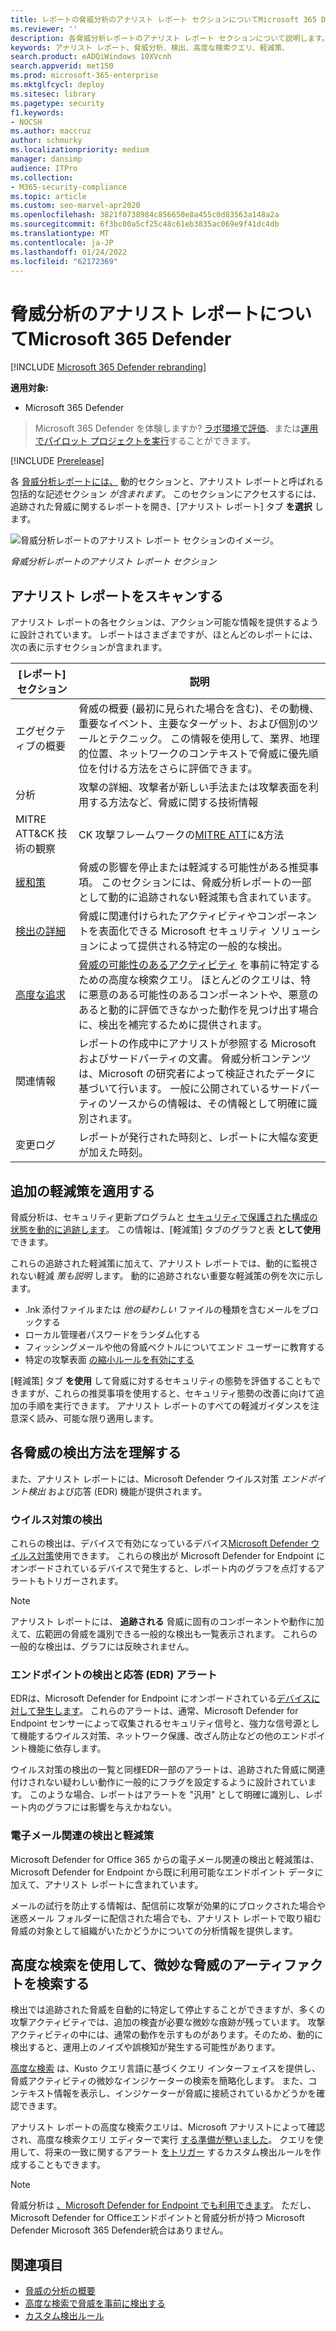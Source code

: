 ```yaml
---
title: レポートの脅威分析のアナリスト レポート セクションについてMicrosoft 365 Defender
ms.reviewer: ''
description: 各脅威分析レポートのアナリスト レポート セクションについて説明します。 脅威、軽減策、検出、高度な検索クエリなどの情報を提供する方法を理解します。
keywords: アナリスト レポート、脅威分析、検出、高度な検索クエリ、軽減策、
search.product: eADQiWindows 10XVcnh
search.appverid: met150
ms.prod: microsoft-365-enterprise
ms.mktglfcycl: deploy
ms.sitesec: library
ms.pagetype: security
f1.keywords:
- NOCSH
ms.author: maccruz
author: schmurky
ms.localizationpriority: medium
manager: dansimp
audience: ITPro
ms.collection:
- M365-security-compliance
ms.topic: article
ms.custom: seo-marvel-apr2020
ms.openlocfilehash: 3821f0738984c856650e8a455c0d83563a148a2a
ms.sourcegitcommit: 6f3bc00a5cf25c48c61eb3835ac069e9f41dc4db
ms.translationtype: MT
ms.contentlocale: ja-JP
ms.lasthandoff: 01/24/2022
ms.locfileid: "62172369"
---
```

# <a name="understand-the-analyst-report-in-threat-analytics-in-microsoft-365-defender"></a>脅威分析のアナリスト レポートについてMicrosoft 365 Defender

[!INCLUDE [Microsoft 365 Defender rebranding](../includes/microsoft-defender.md)]

**適用対象:**
- Microsoft 365 Defender

> Microsoft 365 Defender を体験しますか? [ラボ環境で評価](m365d-evaluation.md?ocid=cx-docs-MTPtriallab)、または[運用でパイロット プロジェクトを実行](m365d-pilot.md?ocid=cx-evalpilot)することができます。
>

[!INCLUDE [Prerelease](../includes/prerelease.md)]

各 [脅威分析レポートには、](threat-analytics.md) 動的セクションと、アナリスト レポートと呼ばれる包括的な記述セクション _が含まれます_。 このセクションにアクセスするには、追跡された脅威に関するレポートを開き、[アナリスト レポート] タブ **を選択** します。

![脅威分析レポートのアナリスト レポート セクションのイメージ。](../../media/threat-analytics/ta_analystreport_mtp.png)

_脅威分析レポートのアナリスト レポート セクション_

## <a name="scan-the-analyst-report"></a>アナリスト レポートをスキャンする 
アナリスト レポートの各セクションは、アクション可能な情報を提供するように設計されています。 レポートはさまざまですが、ほとんどのレポートには、次の表に示すセクションが含まれます。

| [レポート] セクション | 説明 |
|--|--|
| エグゼクティブの概要 | 脅威の概要 (最初に見られた場合を含む)、その動機、重要なイベント、主要なターゲット、および個別のツールとテクニック。 この情報を使用して、業界、地理的位置、ネットワークのコンテキストで脅威に優先順位を付ける方法をさらに評価できます。 |
| 分析 | 攻撃の詳細、攻撃者が新しい手法または攻撃表面を利用する方法など、脅威に関する技術情報 | 
| MITRE ATT&CK 技術の観察 | CK 攻撃フレームワークの[MITRE ATT](https://attack.mitre.org/)に&方法 | 
| [緩和策](#apply-additional-mitigations) | 脅威の影響を停止または軽減する可能性がある推奨事項。 このセクションには、脅威分析レポートの一部として動的に追跡されない軽減策も含まれています。 |
| [検出の詳細](#understand-how-each-threat-can-be-detected) | 脅威に関連付けられたアクティビティやコンポーネントを表面化できる Microsoft セキュリティ ソリューションによって提供される特定の一般的な検出。 | 
| [高度な追求](#find-subtle-threat-artifacts-using-advanced-hunting) | [脅威の可能性のあるアクティビティ](advanced-hunting-overview.md) を事前に特定するための高度な検索クエリ。 ほとんどのクエリは、特に悪意のある可能性のあるコンポーネントや、悪意のあると動的に評価できなかった動作を見つけ出す場合に、検出を補完するために提供されます。 | 
| 関連情報 | レポートの作成中にアナリストが参照する Microsoft およびサードパーティの文書。 脅威分析コンテンツは、Microsoft の研究者によって検証されたデータに基づいて行います。 一般に公開されているサードパーティのソースからの情報は、その情報として明確に識別されます。 | 
| 変更ログ | レポートが発行された時刻と、レポートに大幅な変更が加えた時刻。 |

## <a name="apply-additional-mitigations"></a>追加の軽減策を適用する
脅威分析は、セキュリティ更新プログラムと [セキュリティで保護された構成の状態を動的に追跡します](threat-analytics.md#mitigations-review-list-of-mitigations-and-the-status-of-your-devices)。 この情報は、[軽減策] タブのグラフと表 **として使用** できます。

これらの追跡された軽減策に加えて、アナリスト レポートでは、動的に監視されない軽減 _策も説明_ します。 動的に追跡されない重要な軽減策の例を次に示します。

- .lnk 添付ファイルまたは _他の疑わしい_ ファイルの種類を含むメールをブロックする
- ローカル管理者パスワードをランダム化する
- フィッシングメールや他の脅威ベクトルについてエンド ユーザーに教育する
- 特定の攻撃表面 [の縮小ルールを有効にする](/windows/security/threat-protection/microsoft-defender-atp/attack-surface-reduction)

[軽減策] タブ **を使用** して脅威に対するセキュリティの態勢を評価することもできますが、これらの推奨事項を使用すると、セキュリティ態勢の改善に向けて追加の手順を実行できます。 アナリスト レポートのすべての軽減ガイダンスを注意深く読み、可能な限り適用します。

## <a name="understand-how-each-threat-can-be-detected"></a>各脅威の検出方法を理解する
また、アナリスト レポートには、Microsoft Defender ウイルス対策 _エンドポイント検出_ および応答 (EDR) 機能が提供されます。

### <a name="antivirus-detections"></a>ウイルス対策の検出
これらの検出は、デバイスで有効になっているデバイス[Microsoft Defender ウイルス対策](/windows/security/threat-protection/microsoft-defender-antivirus/microsoft-defender-antivirus-in-windows-10)使用できます。 これらの検出が Microsoft Defender for Endpoint にオンボードされているデバイスで発生すると、レポート内のグラフを点灯するアラートもトリガーされます。

>[!NOTE]
>アナリスト レポートには、 **追跡される** 脅威に固有のコンポーネントや動作に加えて、広範囲の脅威を識別できる一般的な検出も一覧表示されます。 これらの一般的な検出は、グラフには反映されません。

### <a name="endpoint-detection-and-response-edr-alerts"></a>エンドポイントの検出と応答 (EDR) アラート
EDRは、Microsoft Defender for Endpoint にオンボードされている[デバイスに対して発生します](/windows/security/threat-protection/microsoft-defender-atp/onboard-configure)。 これらのアラートは、通常、Microsoft Defender for Endpoint センサーによって収集されるセキュリティ信号と、強力な信号源として機能するウイルス対策、ネットワーク保護、改ざん防止などの他のエンドポイント機能に依存します。

ウイルス対策の検出の一覧と同様EDR一部のアラートは、追跡された脅威に関連付けされない疑わしい動作に一般的にフラグを設定するように設計されています。 このような場合、レポートはアラートを "汎用" として明確に識別し、レポート内のグラフには影響を与えかねない。

### <a name="email-related-detections-and-mitigations"></a>電子メール関連の検出と軽減策
Microsoft Defender for Office 365 からの電子メール関連の検出と軽減策は、Microsoft Defender for Endpoint から既に利用可能なエンドポイント データに加えて、アナリスト レポートに含まれています。 

メールの試行を防止する情報は、配信前に攻撃が効果的にブロックされた場合や迷惑メール フォルダーに配信された場合でも、アナリスト レポートで取り組む脅威の対象として組織がいたかどうかについての分析情報を提供します。

## <a name="find-subtle-threat-artifacts-using-advanced-hunting"></a>高度な検索を使用して、微妙な脅威のアーティファクトを検索する
検出では追跡された脅威を自動的に特定して停止することができますが、多くの攻撃アクティビティでは、追加の検査が必要な微妙な痕跡が残っています。 攻撃アクティビティの中には、通常の動作を示すものがあります。そのため、動的に検出すると、運用上のノイズや誤検知が発生する可能性があります。

[高度な検索](advanced-hunting-overview.md) は、Kusto クエリ言語に基づくクエリ インターフェイスを提供し、脅威アクティビティの微妙なインジケーターの検索を簡略化します。 また、コンテキスト情報を表示し、インジケーターが脅威に接続されているかどうかを確認できます。

アナリスト レポートの高度な検索クエリは、Microsoft アナリストによって確認され、高度な検索クエリ エディターで実行 [する準備が整いました](https://security.microsoft.com/advanced-hunting)。 クエリを使用して、将来の一致に関するアラート [をトリガー](custom-detection-rules.md) するカスタム検出ルールを作成することもできます。


>[!NOTE]
> 脅威分析は [、Microsoft Defender for Endpoint でも利用できます](/windows/security/threat-protection/microsoft-defender-atp/threat-analytics)。 ただし、Microsoft Defender for Officeエンドポイントと脅威分析が持つ Microsoft Defender Microsoft 365 Defender統合はありません。


## <a name="related-topics"></a>関連項目
- [脅威の分析の概要](threat-analytics.md)
- [高度な検索で脅威を事前に検出する](advanced-hunting-overview.md) 
- [カスタム検出ルール](custom-detection-rules.md)